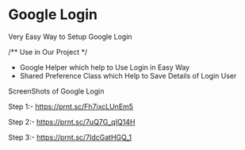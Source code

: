 # Google Login

Very Easy Way to Setup Google Login

/** Use in Our Project */

* Google Helper which help to Use Login in Easy Way
* Shared Preference Class which Help to Save Details of Login User

ScreenShots of Google Login

Step 1:-
https://prnt.sc/Fh7ixcLUnEm5

Step 2:-
https://prnt.sc/7uQ7G_qIQ14H

Step 3:-
https://prnt.sc/7IdcGatHGQ_1


 


